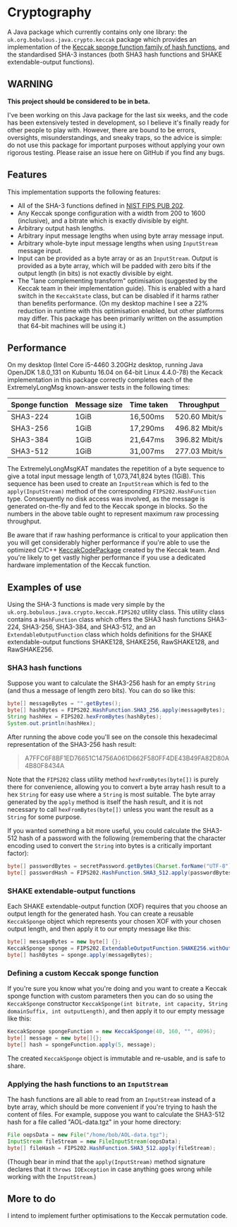 # Cryptography

A Java package which currently contains only one library: the `uk.org.bobulous.java.crypto.keccak` package which provides an implementation of the [Keccak sponge function family of hash functions](http://keccak.noekeon.org/index.html), and the standardised SHA-3 instances (both SHA3 hash functions and SHAKE extendable-output functions).

## WARNING

**This project should be considered to be in beta.**

I've been working on this Java package for the last six weeks, and the code has been extensively tested in development, so I believe it's finally ready for other people to play with. However, there are bound to be errors, oversights, misunderstandings, and sneaky traps, so the advice is simple: do not use this package for important purposes without applying your own rigorous testing. Please raise an issue here on GitHub if you find any bugs.

## Features

This implementation supports the following features:

* All of the SHA-3 functions defined in [NIST FIPS PUB 202](http://nvlpubs.nist.gov/nistpubs/FIPS/NIST.FIPS.202.pdf).
* Any Keccak sponge configuration with a width from 200 to 1600 (inclusive), and a bitrate which is exactly divisible by eight.
* Arbitrary output hash lengths.
* Arbitrary input message lengths when using byte array message input.
* Arbitrary whole-byte input message lengths when using `InputStream` message input.
* Input can be provided as a byte array or as an `InputStream`. Output is provided as a byte array, which will be padded with zero bits if the output length (in bits) is not exactly divisible by eight.
* The "lane complementing transform" optimisation (suggested by the Keccak team in their implementation guide). This is enabled with a hard switch in the `KeccakState` class, but can be disabled if it harms rather than benefits performance. (On my desktop machine I see a 22% reduction in runtime with this optimisation enabled, but other platforms may differ. This package has been primarily written on the assumption that 64-bit machines will be using it.)

## Performance

On my desktop (Intel Core i5-4460 3.20GHz desktop, running Java OpenJDK 1.8.0_131 on Kubuntu 16.04 on 64-bit Linux 4.4.0-78) the Kecack implementation in this package correctly completes each of the ExtremelyLongMsg known-answer tests in the following times:

Sponge function|Message size|Time taken|Throughput
-|-|-|-
SHA3-224|1GiB|16,500ms|520.60 Mbit/s
SHA3-256|1GiB|17,290ms|496.82 Mbit/s
SHA3-384|1GiB|21,647ms|396.82 Mbit/s
SHA3-512|1GiB|31,007ms|277.03 Mbit/s

The ExtremelyLongMsgKAT mandates the repetition of a byte sequence to give a total input message length of 1,073,741,824 bytes (1GiB). This sequence has been used to create an `InputStream` which is fed to the `apply(InputStream)` method of the corresponding `FIPS202.HashFunction` type. Consequently no disk access was involved, as the message is generated on-the-fly and fed to the Keccak sponge in blocks. So the numbers in the above table ought to represent maximum raw processing throughput.

Be aware that if raw hashing performance is critical to your application then you will get considerably higher performance if you're able to use the optimized C/C++ [KeccakCodePackage](https://github.com/gvanas/KeccakCodePackage) created by the Keccak team. And you're likely to get vastly higher performance if you use a dedicated hardware implementation of the Keccak function.

## Examples of use

Using the SHA-3 functions is made very simple by the `uk.org.bobulous.java.crypto.keccak.FIPS202` utility class. This utility class contains a `HashFunction` class which offers the SHA3 hash functions SHA3-224, SHA3-256, SHA3-384, and SHA3-512, and an `ExtendableOutputFunction` class which holds definitions for the SHAKE extendable-output functions SHAKE128, SHAKE256, RawSHAKE128, and RawSHAKE256.

### SHA3 hash functions

Suppose you want to calculate the SHA3-256 hash for an empty `String` (and thus a message of length zero bits). You can do so like this:

```java
byte[] messageBytes = "".getBytes();
byte[] hashBytes = FIPS202.HashFunction.SHA3_256.apply(messageBytes);
String hashHex = FIPS202.hexFromBytes(hashBytes);
System.out.println(hashHex);
```

After running the above code you'll see on the console this hexadecimal representation of the SHA3-256 hash result:

> A7FFC6F8BF1ED76651C14756A061D662F580FF4DE43B49FA82D80A4B80F8434A

Note that the `FIPS202` class utility method `hexFromBytes(byte[])` is purely there for convenience, allowing you to convert a byte array hash result to a hex `String` for easy use where a `String` is most suitable. The byte array generated by the `apply` method is itself the hash result, and it is not necessary to call `hexFromBytes(byte[])` unless you want the result as a `String` for some purpose.

If you wanted something a bit more useful, you could calculate the SHA3-512 hash of a password with the following (remembering that the character encoding used to convert the `String` into bytes is a critically important factor):

```java
byte[] passwordBytes = secretPassword.getBytes(Charset.forName("UTF-8"));
byte[] passwordHash = FIPS202.HashFunction.SHA3_512.apply(passwordBytes);
```

### SHAKE extendable-output functions

Each SHAKE extendable-output function (XOF) requires that you choose an output length for the generated hash. You can create a reusable `KeccakSponge` object which represents your chosen XOF with your chosen output length, and then apply it to our empty message like this:

```java
byte[] messageBytes = new byte[] {};
KeccakSponge sponge = FIPS202.ExtendableOutputFunction.SHAKE256.withOutputLength(4096);
byte[] hashBytes = sponge.apply(messageBytes);
```

### Defining a custom Keccak sponge function

If you're sure you know what you're doing and you want to create a Keccak sponge function with custom parameters then you can do so using the `KeccakSponge` constructor `KeccakSponge(int bitrate, int capacity, String domainSuffix, int outputLength)`, and then apply it to our empty message like this:

```java
KeccakSponge spongeFunction = new KeccakSponge(40, 160, "", 4096);
byte[] message = new byte[]{};
byte[] hash = spongeFunction.apply(5, message);
```

The created `KeccakSponge` object is immutable and re-usable, and is safe to share.

### Applying the hash functions to an `InputStream`

The hash functions are all able to read from an `InputStream` instead of a byte array, which should be more convenient if you're trying to hash the content of files. For example, suppose you want to calculate the SHA3-512 hash for a file called "AOL-data.tgz" in your home directory:

```java
File oopsData = new File("/home/bob/AOL-data.tgz");
InputStream fileStream = new FileInputStream(oopsData);
byte[] fileHash = FIPS202.HashFunction.SHA3_512.apply(fileStream);
```

(Though bear in mind that the `apply(InputStream)` method signature declares that it `throws IOException` in case anything goes wrong while working with the `InputStream`.)

## More to do

I intend to implement further optimisations to the Keccak permutation code.
